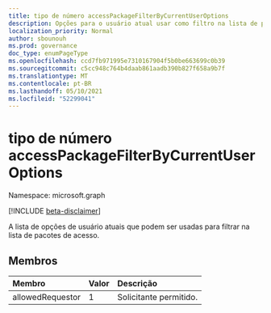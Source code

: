 ```yaml
---
title: tipo de número accessPackageFilterByCurrentUserOptions
description: Opções para o usuário atual usar como filtro na lista de pacotes de acesso.
localization_priority: Normal
author: sbounouh
ms.prod: governance
doc_type: enumPageType
ms.openlocfilehash: ccd7fb971995e7310167904f5b0be663699c0b39
ms.sourcegitcommit: c5cc948c764b4daab861aadb390b827f658a9b7f
ms.translationtype: MT
ms.contentlocale: pt-BR
ms.lasthandoff: 05/10/2021
ms.locfileid: "52299041"
---
```

# <a name="accesspackagefilterbycurrentuseroptions-enum-type"></a>tipo de número accessPackageFilterByCurrentUserOptions

Namespace: microsoft.graph

[!INCLUDE [beta-disclaimer](../../includes/beta-disclaimer.md)]

A lista de opções de usuário atuais que podem ser usadas para filtrar na lista de pacotes de acesso.

## <a name="members"></a>Membros
|Membro|Valor|Descrição|
|:---|:---|:---|
|allowedRequestor|1|Solicitante permitido.|